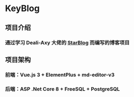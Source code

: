 # KeyBlog
## 项目介绍
### 通过学习 Deali-Axy 大佬的 [StarBlog](https://github.com/Deali-Axy/StarBlog) 而编写的博客项目

## 项目架构
### 前端：Vue.js 3 + ElementPlus + md-editor-v3
### 后端：ASP .Net Core 8 + FreeSQL + PostgreSQL